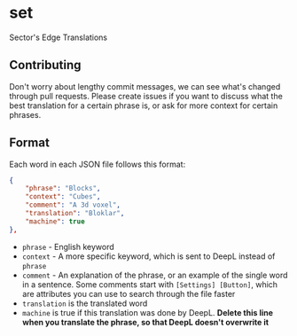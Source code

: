 # set
Sector's Edge Translations

## Contributing
Don't worry about lengthy commit messages, we can see what's changed through pull requests.
Please create issues if you want to discuss what the best translation for a certain phrase is, or ask for more context for certain phrases.

## Format
Each word in each JSON file follows this format:
```json
{
	"phrase": "Blocks",
	"context": "Cubes",
	"comment": "A 3d voxel",
	"translation": "Bloklar",
	"machine": true
},
```
- `phrase` - English keyword
- `context` - A more specific keyword, which is sent to DeepL instead of `phrase`
- `comment` - An explanation of the phrase, or an example of the single word in a sentence. Some comments start with `[Settings] [Button]`, which are attributes you can use to search through the file faster
- `translation` is the translated word
- `machine` is true if this translation was done by DeepL. **Delete this line when you translate the phrase, so that DeepL doesn't overwrite it**
